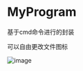 # MyProgram
基于cmd命令进行的封装

可以自由更改文件图标

![image](https://user-images.githubusercontent.com/75202334/178648276-0ef07d5c-e5ac-491e-bcf5-a1d745cf50ba.png)

